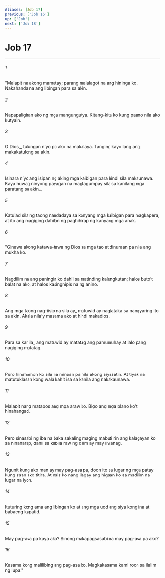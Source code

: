 ```yaml
---
Aliases: [Job 17]
previous: ['Job 16']
up: ['Job']
next: ['Job 18']
---
```

# Job 17

***






















###### 1 










"Malapit na akong mamatay; parang malalagot na ang hininga ko. Nakahanda na ang libingan para sa akin. 





















###### 2 










Napapaligiran ako ng mga mangungutya. Kitang-kita ko kung paano nila ako kutyain. 





















###### 3 










O Dios,_ tulungan nʼyo po ako na makalaya. Tanging kayo lang ang makakatulong sa akin. 





















###### 4 










Isinara nʼyo ang isipan ng aking mga kaibigan para hindi sila makaunawa. Kaya huwag ninyong payagan na magtagumpay sila sa kanilang mga paratang sa akin_. 





















###### 5 










Katulad sila ng taong nandadaya sa kanyang mga kaibigan para magkapera, at ito ang magiging dahilan ng paghihirap ng kanyang mga anak. 





















###### 6 










"Ginawa akong katawa-tawa ng Dios sa mga tao at dinuraan pa nila ang mukha ko. 





















###### 7 










Nagdilim na ang paningin ko dahil sa matinding kalungkutan; halos butoʼt balat na ako, at halos kasingnipis na ng anino. 





















###### 8 










Ang mga taong nag-iisip na sila ay_ matuwid ay nagtataka sa nangyaring ito sa akin. Akala nilaʼy masama ako at hindi makadios. 





















###### 9 










Para sa kanila_ ang matuwid ay matatag ang pamumuhay at lalo pang nagiging matatag. 





















###### 10 










Pero hinahamon ko sila na minsan pa nila akong siyasatin. At tiyak na matutuklasan kong wala kahit isa sa kanila ang nakakaunawa. 





















###### 11 










Malapit nang matapos ang mga araw ko. Bigo ang mga plano koʼt hinahangad. 





















###### 12 










Pero sinasabi ng iba na baka sakaling maging mabuti rin ang kalagayan ko sa hinaharap, dahil sa kabila raw ng dilim ay may liwanag. 





















###### 13 










Ngunit kung ako man ay may pag-asa pa, doon ito sa lugar ng mga patay kung saan ako titira. At nais ko nang ilagay ang higaan ko sa madilim na lugar na iyon. 





















###### 14 










Ituturing kong ama ang libingan ko at ang mga uod ang siya kong ina at babaeng kapatid. 





















###### 15 










May pag-asa pa kaya ako? Sinong makapagsasabi na may pag-asa pa ako? 





















###### 16 










Kasama kong malilibing ang pag-asa ko. Magkakasama kami roon sa ilalim ng lupa."
